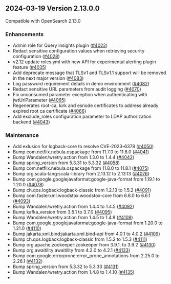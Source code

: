 ## 2024-03-19 Version 2.13.0.0

Compatible with OpenSearch 2.13.0

### Enhancements
* Admin role for Query insights plugin ([#4022](https://github.com/opensearch-project/security/pull/4022))
* Redact sensitive configuration values when retrieving security configuration ([#4028](https://github.com/opensearch-project/security/pull/4028))
* v2.12 update roles.yml with new API for experimental alerting plugin feature ([#4035](https://github.com/opensearch-project/security/pull/4035))
* Add deprecate message that TLSv1 and TLSv1.1 support will be removed in the next major version ([#4083](https://github.com/opensearch-project/security/pull/4083))
* Log password requirement details in demo environment ([#4082](https://github.com/opensearch-project/security/pull/4082))
* Redact sensitive URL parameters from audit logging ([#4070](https://github.com/opensearch-project/security/pull/4070))
* Fix unconsumed parameter exception when authenticating with jwtUrlParameter ([#4065](https://github.com/opensearch-project/security/pull/4065))
* Regenerates root-ca, kirk and esnode certificates to address already expired root ca certificate ([#4066](https://github.com/opensearch-project/security/pull/4066))
* Add exclude_roles configuration parameter to LDAP authorization backend ([#4043](https://github.com/opensearch-project/security/pull/4043))

### Maintenance
* Add exlusion for logback-core to resolve CVE-2023-6378 ([#4050](https://github.com/opensearch-project/security/pull/4050))
* Bump com.netflix.nebula.ospackage from 11.7.0 to 11.8.0 ([#4041](https://github.com/opensearch-project/security/pull/4041))
* Bump Wandalen/wretry.action from 1.3.0 to 1.4.4 ([#4042](https://github.com/opensearch-project/security/pull/4042))
* Bump spring_version from 5.3.31 to 5.3.32 ([#4058](https://github.com/opensearch-project/security/pull/4058))
* Bump com.netflix.nebula.ospackage from 11.8.0 to 11.8.1 ([#4075](https://github.com/opensearch-project/security/pull/4075))
* Bump org.scala-lang:scala-library from 2.13.12 to 2.13.13 ([#4076](https://github.com/opensearch-project/security/pull/4076))
* Bump com.google.googlejavaformat:google-java-format from 1.19.1 to 1.20.0 ([#4078](https://github.com/opensearch-project/security/pull/4078))
* Bump ch.qos.logback:logback-classic from 1.2.13 to 1.5.2 ([#4091](https://github.com/opensearch-project/security/pull/4091))
* Bump com.fasterxml.woodstox:woodstox-core from 6.6.0 to 6.6.1 ([#4093](https://github.com/opensearch-project/security/pull/4093))
* Bump Wandalen/wretry.action from 1.4.4 to 1.4.5 ([#4092](https://github.com/opensearch-project/security/pull/4092))
* Bump kafka_version from 3.5.1 to 3.7.0 ([#4095](https://github.com/opensearch-project/security/pull/4095))
* Bump Wandalen/wretry.action from 1.4.5 to 1.4.8 ([#4108](https://github.com/opensearch-project/security/pull/4108))
* Bump com.google.googlejavaformat:google-java-format from 1.20.0 to 1.21.0 ([#4110](https://github.com/opensearch-project/security/pull/4110))
* Bump jakarta.xml.bind:jakarta.xml.bind-api from 4.0.1 to 4.0.2 ([#4109](https://github.com/opensearch-project/security/pull/4109))
* Bump ch.qos.logback:logback-classic from 1.5.2 to 1.5.3 ([#4111](https://github.com/opensearch-project/security/pull/4111))
* Bump org.apache.zookeeper:zookeeper from 3.9.1. to 3.9.2 ([#4130](https://github.com/opensearch-project/security/pull/4130))
* Bump org.awaitility:awaitility from 4.2.0 to 4.2.1 ([#4133](https://github.com/opensearch-project/security/pull/4133))
* Bump com.google.errorprone:error_prone_annotations from 2.25.0 to 2.26.1 ([#4132](https://github.com/opensearch-project/security/pull/4132))
* Bump spring_version from 5.3.32 to 5.3.33 ([#4131](https://github.com/opensearch-project/security/pull/4131))
* Bump Wandalen/wretry.action from 1.4.8 to 1.4.10 ([#4135](https://github.com/opensearch-project/security/pull/4135))
* 